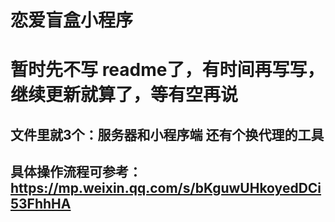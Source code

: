 # 恋爱盲盒小程序
# 暂时先不写 readme了，有时间再写写，继续更新就算了，等有空再说
## 文件里就3个：服务器和小程序端 还有个换代理的工具
## 具体操作流程可参考：https://mp.weixin.qq.com/s/bKguwUHkoyedDCi53FhhHA
